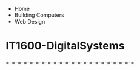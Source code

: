 * Home
* Building Computers
* Web Design

# IT1600-DigitalSystems

=-=-=-=-=-=-=-=-=-=-=-=-=-=-=-=-=-=-=-=-=-=